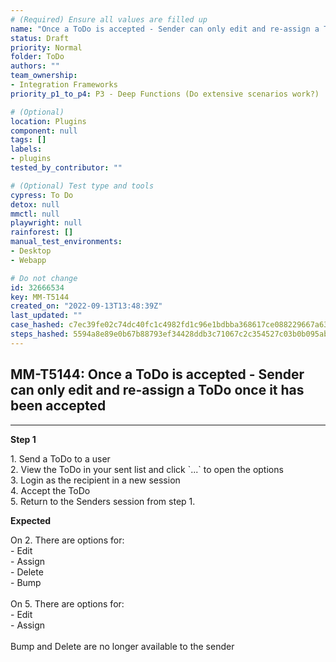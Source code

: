 ```yaml
---
# (Required) Ensure all values are filled up
name: "Once a ToDo is accepted - Sender can only edit and re-assign a ToDo once it has been accepted"
status: Draft
priority: Normal
folder: ToDo
authors: ""
team_ownership: 
- Integration Frameworks
priority_p1_to_p4: P3 - Deep Functions (Do extensive scenarios work?)

# (Optional)
location: Plugins
component: null
tags: []
labels: 
- plugins
tested_by_contributor: ""

# (Optional) Test type and tools
cypress: To Do
detox: null
mmctl: null
playwright: null
rainforest: []
manual_test_environments:
- Desktop
- Webapp

# Do not change
id: 32666534
key: MM-T5144
created_on: "2022-09-13T13:48:39Z"
last_updated: ""
case_hashed: c7ec39fe02c74dc40fc1c4982fd1c96e1bdbba368617ce088229667a63cead110e821a7a7e2f88493ef0ad0333b69736
steps_hashed: 5594a8e89e0b67b88793ef34428ddb3c71067c2c354527c03b0b095ab92833d5e22b37058b2c429cad3be834a0beced0
---
```


<!-- (Auto-generated) Based on frontmatter's "key" and "name" -->

## MM-T5144: Once a ToDo is accepted - Sender can only edit and re-assign a ToDo once it has been accepted

---

**Step 1**

1\. Send a ToDo to a user\
2\. View the ToDo in your sent list and click \`...\` to open the options\
3\. Login as the recipient in a new session\
4\. Accept the ToDo\
5\. Return to the Senders session from step 1.

**Expected**

On 2. There are options for:\
\- Edit\
\- Assign\
\- Delete\
\- Bump\
\
On 5. There are options for:\
\- Edit\
\- Assign\
\
Bump and Delete are no longer available to the sender
